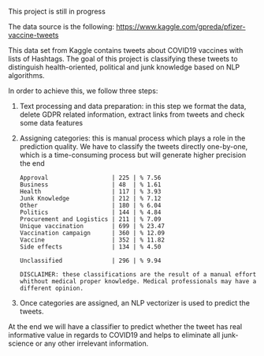 This project is still in progress

The data source is the following:
https://www.kaggle.com/gpreda/pfizer-vaccine-tweets

This data set from Kaggle contains tweets about COVID19 vaccines with lists of Hashtags. The goal of this project is classifying these tweets to distinguish health-oriented, political and junk knowledge based on NLP algorithms.

In order to achieve this, we follow three steps:

1.	Text processing and data preparation: in this step we format the data, delete GDPR related information, extract links from tweets and check some data features
    
2.	Assigning categories: this is manual process which plays a role in the prediction quality. We have to classify the tweets directly one-by-one, which is a time-consuming process but will generate higher precision the end
        
        Approval                  | 225 | % 7.56 
        Business                  | 48  | % 1.61 
        Health                    | 117 | % 3.93 
        Junk Knowledge            | 212 | % 7.12 
        Other                     | 180 | % 6.04 
        Politics                  | 144 | % 4.84 
        Procurement and Logistics | 211 | % 7.09 
        Unique vaccination        | 699 | % 23.47 
        Vaccination campaign      | 360 | % 12.09 
        Vaccine                   | 352 | % 11.82 
        Side effects              | 134 | % 4.50 

        Unclassified              | 296 | % 9.94 

        DISCLAIMER: these classifications are the result of a manual effort whithout medical proper knowledge. Medical professionals may have a different opinion.

    
3.	Once categories are assigned, an NLP vectorizer is used to predict the tweets.

At the end we will have a classifier to predict whether the tweet has real informative value in regards to COVID19 and helps to eliminate all junk-science or any other irrelevant information.
